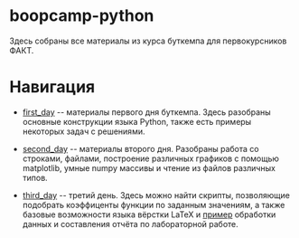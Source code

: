 # boopcamp-python

Здесь собраны все материалы из курса буткемпа для первокурсников ФАКТ.

# Навигация
+ [first_day](https://github.com/TheEntityCircle/boopcamp-python/tree/master/first_day) --
материалы первого дня буткемпа. Здесь разобраны основные конструкции языка Python, также есть примеры некоторых
задач с решениями.

+ [second_day](https://github.com/TheEntityCircle/boopcamp-python/tree/master/second_day) --
материалы второго дня. Разобраны работа со строками, файлами, построение различных графиков с 
помощью matplotlib, умные numpy массивы и чтение из файлов различных типов.

+ [third_day](https://github.com/TheEntityCircle/boopcamp-python/tree/master/third_day) -- 
третий день. Здесь можно найти скрипты, позволяющие подобрать коэффиценты функции по 
заданным значениям, а также базовые возможности языка вёрстки LaTeX и [пример](https://github.com/TheEntityCircle/boopcamp-python/tree/master/third_day/12_educational_lab) обработки
данных и составления отчёта по лабораторной работе.
